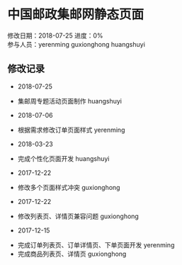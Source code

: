 # 中国邮政集邮网静态页面

修改日期：2018-07-25
进度：0%  
参与人员：yerenming guxionghong huangshuyi

## 修改记录
- 2018-07-25
* 集邮周专题活动页面制作 huangshuyi

- 2018-07-06
* 根据需求修改订单页面样式 yerenming


- 2018-03-23
* 完成个性化页面开发 huangshuyi

- 2017-12-22
* 修改多个页面样式冲突 guxionghong

- 2017-12-22
* 修改列表页、详情页兼容问题 guxionghong

- 2017-12-15
* 完成订单列表页、订单详情页、下单页面开发 yerenming
* 完成商品列表页、详情页 guxionghong
